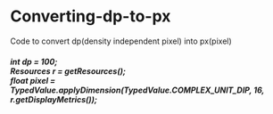 # Converting-dp-to-px
Code to convert dp(density independent pixel) into px(pixel)

 <h5>int dp = 100;<br> 
 Resources r = getResources(); <br>
 float pixel = TypedValue.applyDimension(TypedValue.COMPLEX_UNIT_DIP, 16, r.getDisplayMetrics());</h5>
